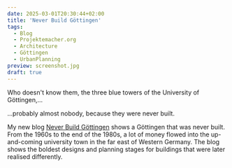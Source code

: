 ```yaml
---
date: 2025-03-01T20:30:44+02:00
title: 'Never Build Göttingen'
tags:
  - Blog
  - Projektemacher.org
  - Architecture
  - Göttingen
  - UrbanPlanning
preview: screenshot.jpg
draft: true
---
```


Who doesn't know them, the three blue towers of the University of Göttingen,...

<!--more-->

...probably almost nobody, because they were never built.


My new blog [Never Build Göttingen](https://never-build.goettingen.xyz/) shows a Göttingen that was never built. From the 1960s to the end of the 1980s, a lot of money flowed into the up-and-coming university town in the far east of Western Germany. The blog shows the boldest designs and planning stages for buildings that were later realised differently.

